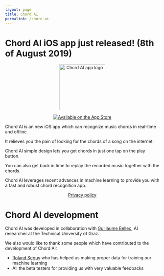 ```yaml
---
layout: page
title: Chord AI
permalink: /chord-ai
---
```


# Chord AI iOS app just released! (8th of August 2019)

<p align="center">
  <img src="{{ site.url }}/assets/images/logo_1024.png" alt="Chord AI app logo" width="150" height="150" href="https://apps.apple.com/app/chord-ai/id1446177109">
</p>

<!-- ![Chord AI Logo]({{ site.url }}/assets/images/logo_1024.png)   -->

<p>
    <center><a class="badge" href="https://apps.apple.com/app/chord-ai/id1446177109"><img class="badge" src="https://arolet.github.io/res/Download_on_the_App_Store_Badge_US-UK_135x40.svg" alt="Available on the App Store"/></a>
    </center>
</p>

Chord AI is an new iOS app which can recognize music chords in real-time and offline.

It relieves you the pain of looking for the chords of a song on the internet.

Chord AI simple design lets you get chords in just one tap on the play button.

You can also get back in time to replay the recorded music together with the chords.

Chord AI leverages recent advances in machine learning to provide you with a fast and robust chord recognition app.

<p style="text-align: center;">
<a href="{{ page.url }}/privacy-policy">
Privacy policy
</a>
</p>

# Chord AI development

Chord AI was developed in collaboration with <a href="https://guillaumebellec.github.io">Guillaume Bellec</a>, AI researcher at the Technical University of Graz.

We also would like to thank some people which have contributed to the development of Chord AI:
* [Roland Seguy](https://mobile.twitter.com/RolandSG) who has helped us making proper data for training our machine learning
* All the beta testers for providing us with very valuable feedbacks
